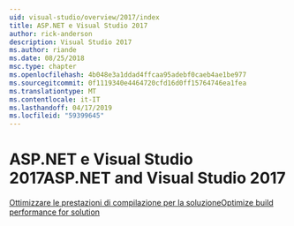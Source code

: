 ```yaml
---
uid: visual-studio/overview/2017/index
title: ASP.NET e Visual Studio 2017
author: rick-anderson
description: Visual Studio 2017
ms.author: riande
ms.date: 08/25/2018
msc.type: chapter
ms.openlocfilehash: 4b048e3a1ddad4ffcaa95adebf0caeb4ae1be977
ms.sourcegitcommit: 0f1119340e4464720cfd16d0ff15764746ea1fea
ms.translationtype: MT
ms.contentlocale: it-IT
ms.lasthandoff: 04/17/2019
ms.locfileid: "59399645"
---
```

# <a name="aspnet-and-visual-studio-2017"></a><span data-ttu-id="2d536-103">ASP.NET e Visual Studio 2017</span><span class="sxs-lookup"><span data-stu-id="2d536-103">ASP.NET and Visual Studio 2017</span></span>


[<span data-ttu-id="2d536-104">Ottimizzare le prestazioni di compilazione per la soluzione</span><span class="sxs-lookup"><span data-stu-id="2d536-104">Optimize build performance for solution</span></span>](xref:visual-studio/overview/2017/optimize-build-perf)